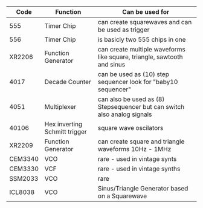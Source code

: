 | Code	   | Function	                     | Can be used for                                                           |
| -------- | ----------------------------- | ------------------------------------------------------------------------- |
| 555	     | Timer Chip	                   | can create squarewaves and can be used as trigger                         |
| 556	     | Timer Chip	                   | is basicly two 555 chips in one                                           |
| XR2206	 | Function Generator	           | can create multiple waveforms like square, triangle, sawtooth and sinus   |
| 4017	   | Decade Counter	               | can be used as (10) step sequencer look for "baby10 sequencer"            |
| 4051	   | Multiplexer	                 | can also be used as (8) Stepsequencer but can switch also analog signals  |
| 40106	   | Hex inverting Schmitt trigger | square wave oscilators                                                    |
| XR2209	 | Function Generator	           | can create square and triangle waveforms 10Hz - 1MHz                      |
| CEM3340	 | VCO	                         | rare - used in vintage synts                                              |
| CEM3330	 | VCF	                         | rare - used in vintage synths                                             |
| SSM2033	 | VCO	                         | rare                                                                      |
| ICL8038  | VCO                           | Sinus/Triangle Generator based on a Squarewave                            |
